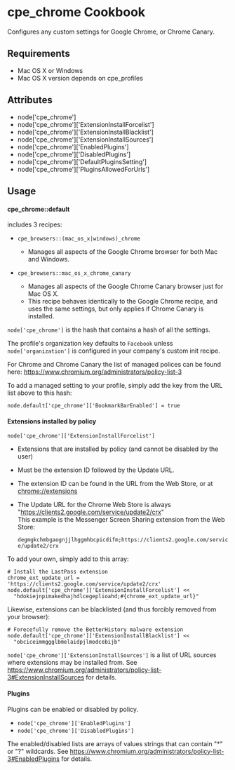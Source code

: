 cpe_chrome Cookbook
============================
Configures any custom settings for Google Chrome, or Chrome Canary.

Requirements
------------
* Mac OS X or Windows
* Mac OS X version depends on cpe_profiles

Attributes
----------

* node['cpe_chrome']
* node['cpe_chrome']['ExtensionInstallForcelist']
* node['cpe_chrome']['ExtensionInstallBlacklist']
* node['cpe_chrome']['ExtensionInstallSources']
* node['cpe_chrome']['EnabledPlugins']
* node['cpe_chrome']['DisabledPlugins']
* node['cpe_chrome']['DefaultPluginsSetting']
* node['cpe_chrome']['PluginsAllowedForUrls']

Usage
-----
#### cpe_chrome::default
includes 3 recipes:

* `cpe_browsers::(mac_os_x|windows)_chrome`
    * Manages all aspects of the Google Chrome browser for both Mac and Windows.

* `cpe_browsers::mac_os_x_chrome_canary`
    * Manages all aspects of the Google Chrome Canary browser just for Mac OS X.
    * This recipe behaves identically to the Google Chrome recipe, and uses the same settings, but only applies if Chrome Canary is installed.

`node['cpe_chrome']` is the hash that contains a hash of all the settings.  

The profile's organization key defaults to `Facebook` unless `node['organization']` is
configured in your company's custom init recipe.

For Chrome and Chrome Canary the list of managed polices can be found here:
https://www.chromium.org/administrators/policy-list-3

To add a managed setting to your profile, simply add the key from the URL list above to this hash:

    node.default['cpe_chrome']['BookmarkBarEnabled'] = true

#### Extensions installed by policy
`node['cpe_chrome']['ExtensionInstallForcelist']`  

* Extensions that are installed by policy (and cannot be disabled by the user)
* Must be the extension ID followed by the Update URL.
* The extension ID can be found in the URL from the Web Store, or at [chrome://extensions]()
* The Update URL for the Chrome Web Store is always "https://clients2.google.com/service/update2/crx"  
This example is the Messenger Screen Sharing extension from the Web Store:

    `degmgkchmbgaognjjlhggmhbcpicdifm;https://clients2.google.com/service/update2/crx`


To add your own, simply add to this array:

    # Install the LastPass extension  
    chrome_ext_update_url = 'https://clients2.google.com/service/update2/crx'
    node.default['cpe_chrome']['ExtensionInstallForcelist'] <<
      "hdokiejnpimakedhajhdlcegeplioahd;#{chrome_ext_update_url}"

Likewise, extensions can be blacklisted (and thus forcibly removed from your browser):

    # Forecefully remove the BetterHistory malware extension  
    node.default['cpe_chrome']['ExtensionInstallBlacklist'] <<
      "obciceimmggglbmelaidpjlmodcebijb"

`node['cpe_chrome']['ExtensionInstallSources']` is a list of URL sources where extensions may be installed from.  See https://www.chromium.org/administrators/policy-list-3#ExtensionInstallSources for details.

#### Plugins
Plugins can be enabled or disabled by policy.

* `node['cpe_chrome']['EnabledPlugins']`
* `node['cpe_chrome']['DisabledPlugins']`

The enabled/disabled lists are arrays of values strings that can contain "*" or "?" wildcards.  See https://www.chromium.org/administrators/policy-list-3#EnabledPlugins for details.
